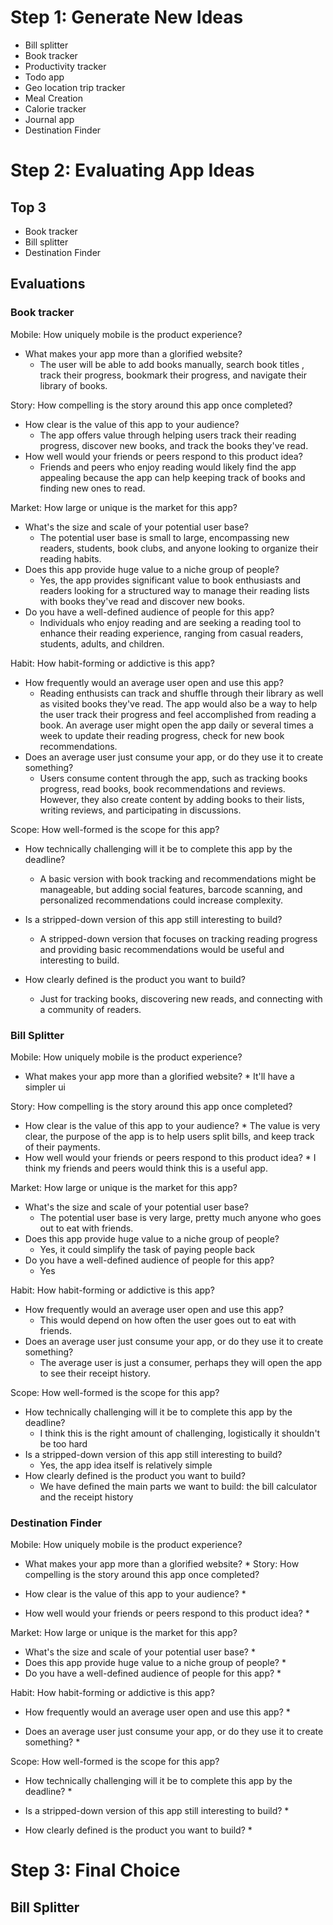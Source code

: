# Step 1: Generate New Ideas
* Bill splitter
* Book tracker
* Productivity tracker
* Todo app
* Geo location trip tracker
* Meal Creation 
* Calorie tracker
* Journal app
* Destination Finder

# Step 2: Evaluating App Ideas

## Top 3
* Book tracker
* Bill splitter
* Destination Finder

## Evaluations
### Book tracker
Mobile: How uniquely mobile is the product experience?

* What makes your app more than a glorified website?
     * The user will be able to add books manually, search book titles , track their progress, bookmark their progress, and navigate their library of books. 
     
Story: How compelling is the story around this app once completed?

* How clear is the value of this app to your audience?
    * The app offers value through helping users track their reading progress, discover new books, and track the books they've read.
* How well would your friends or peers respond to this product idea?
    * Friends and peers who enjoy reading would likely find the app appealing because the app can help keeping track of books and finding new ones to read. 

Market: How large or unique is the market for this app?

* What's the size and scale of your potential user base?
    * The potential user base is small to large, encompassing new readers, students, book clubs, and anyone looking to organize their reading habits.
* Does this app provide huge value to a niche group of people?
    * Yes, the app provides significant value to book enthusiasts and readers looking for a structured way to manage their reading lists with books they've read and discover new books.
* Do you have a well-defined audience of people for this app?
    * Individuals who enjoy reading and are seeking a reading tool to enhance their reading experience, ranging from casual readers, students, adults, and children.

Habit: How habit-forming or addictive is this app?

* How frequently would an average user open and use this app?
    * Reading enthusists can track and shuffle through their library as well as visited books they've read. The app would also be a way to help the user track their progress and feel accomplished from reading a book. An average user might open the app daily or several times a week to update their reading progress, check for new book recommendations.
* Does an average user just consume your app, or do they use it to create something?
    * Users consume content through the app, such as tracking books progress, read books, book recommendations and reviews. However, they also create content by adding books to their lists, writing reviews, and participating in discussions.

Scope: How well-formed is the scope for this app?

* How technically challenging will it be to complete this app by the deadline?
    *  A basic version with book tracking and recommendations might be manageable, but adding social features, barcode scanning, and personalized recommendations could increase complexity.

* Is a stripped-down version of this app still interesting to build?
    * A stripped-down version that focuses on tracking reading progress and providing basic recommendations would be useful and interesting to build. 
    
* How clearly defined is the product you want to build?
    * Just for tracking books, discovering new reads, and connecting with a community of readers.
    
### Bill Splitter
Mobile: How uniquely mobile is the product experience?

* What makes your app more than a glorified website?
        * It'll have a simpler ui

Story: How compelling is the story around this app once completed?

* How clear is the value of this app to your audience?
        * The value is very clear, the purpose of the app is to help users split bills, and keep track of their payments.
* How well would your friends or peers respond to this product idea?
        * I think my friends and peers would think this is a useful app.

Market: How large or unique is the market for this app?

* What's the size and scale of your potential user base?
     * The potential user base is very large, pretty much anyone who goes out to eat with friends.
* Does this app provide huge value to a niche group of people?
     * Yes, it could simplify the task of paying people back
* Do you have a well-defined audience of people for this app?
     * Yes

Habit: How habit-forming or addictive is this app?

* How frequently would an average user open and use this app?
     * This would depend on how often the user goes out to eat with friends.
* Does an average user just consume your app, or do they use it to create something?
     * The average user is just a consumer, perhaps they will open the app to see their receipt history.

Scope: How well-formed is the scope for this app?

* How technically challenging will it be to complete this app by the deadline?
     * I think this is the right amount of challenging, logistically it shouldn't be too hard
* Is a stripped-down version of this app still interesting to build?
     * Yes, the app idea itself is relatively simple
* How clearly defined is the product you want to build?
     * We have defined the main parts we want to build: the bill calculator and the receipt history
     
### Destination Finder
Mobile: How uniquely mobile is the product experience?

* What makes your app more than a glorified website?
     * 
Story: How compelling is the story around this app once completed?

* How clear is the value of this app to your audience?
     * 
* How well would your friends or peers respond to this product idea?
     * 

Market: How large or unique is the market for this app?

* What's the size and scale of your potential user base?
     * 
* Does this app provide huge value to a niche group of people?
     * 
* Do you have a well-defined audience of people for this app?
     * 

Habit: How habit-forming or addictive is this app?

* How frequently would an average user open and use this app?
     * 

* Does an average user just consume your app, or do they use it to create something?
     * 


Scope: How well-formed is the scope for this app?

* How technically challenging will it be to complete this app by the deadline?
     * 

* Is a stripped-down version of this app still interesting to build?
     * 

* How clearly defined is the product you want to build?
     * 

# Step 3: Final Choice
## Bill Splitter

